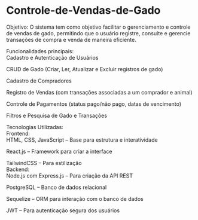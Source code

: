 # Controle-de-Vendas-de-Gado
Objetivo:
O sistema tem como objetivo facilitar o gerenciamento e controle de vendas de gado, permitindo que o usuário registre, consulte e gerencie transações de compra e venda de maneira eficiente.

Funcionalidades principais:
<br>
Cadastro e Autenticação de Usuários

CRUD de Gado (Criar, Ler, Atualizar e Excluir registros de gado)

Cadastro de Compradores

Registro de Vendas (com transações associadas a um comprador e animal)

Controle de Pagamentos (status pago/não pago, datas de vencimento)

Filtros e Pesquisa de Gado e Transações

Tecnologias Utilizadas:
<br>
Frontend:
<br>
HTML, CSS, JavaScript – Base para estrutura e interatividade

React.js – Framework para criar a interface

TailwindCSS – Para estilização
<br>
Backend:
<br>
Node.js com Express.js – Para criação da API REST

PostgreSQL – Banco de dados relacional

Sequelize – ORM para interação com o banco de dados

JWT – Para autenticação segura dos usuários
